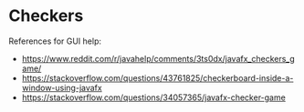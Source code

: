 # Checkers

References for GUI help: 
- https://www.reddit.com/r/javahelp/comments/3ts0dx/javafx_checkers_game/
- https://stackoverflow.com/questions/43761825/checkerboard-inside-a-window-using-javafx
- https://stackoverflow.com/questions/34057365/javafx-checker-game
